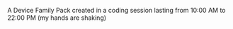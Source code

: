 A Device Family Pack created in a coding session lasting from 10:00 AM to 22:00 PM (my hands are shaking)